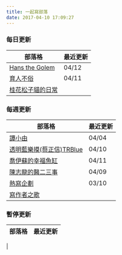 ```yaml
---
title: 一起寫部落
date: 2017-04-10 17:09:27
---
```


### 每日更新

部落格 | 最近更新
--- | ---
[Hans the Golem](http://hanscholem.tw/) | 04/12
[育人不俗](http://garybonanza0.blogspot.tw/) | 04/11
[桂花松子貓的日常](http://sweetsweetdeer.pixnet.net/blog) |

### 每週更新

部落格 | 最近更新
--- | ---
[譚小由](http://www.jianshu.com/u/d4a96376c328) | 04/04
[透明藍樂摸(蔡正信)TRBlue](http://blog.bangdoll.idv.tw) | 04/10
[喬伊蘇的幸福魚缸](http://joyce-forever.blogspot.tw/) | 04/11
[陳志龍的醫二三事](http://zhilone.blogspot.tw) | 04/09
[熱寫企劃](https://blog.zealplanner.com/) | 03/10
[寫作者之歌](http://www.writers.tw/) | 

### 暫停更新
部落格 | 最近更新
--- | ---
 |
